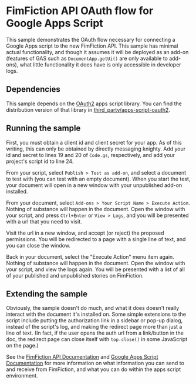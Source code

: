 # FimFiction API OAuth flow for Google Apps Script
This sample demonstrates the OAuth flow necessary for connecting a Google Apps
script to the new FimFiction API. This sample has minimal actual functionality,
and though it assumes it will be deployed as an add-on (features of GAS such as
`DocumentApp.getUi()` are only available to add-ons), what little functionality
it does have is only accessible in developer logs.

## Dependencies
This sample depends on the [OAuth2] apps script library. You can find the
distribution version of that library in [third_party/apps-script-oauth2].

## Running the sample
First, you must obtain a client id and client secret for your app. As of this
writing, this can only be obtained by directly messaging knighty. Add your id
and secret to lines 19 and 20 of `Code.gs`, respectively, and add your project's
script id to line 24.

From your script, select `Publish > Test as add-on`, and select a document to
test with (you can test with an empty document). When you start the test, your
document will open in a new window with your unpublished add-on installed.

From your document, select `Add-ons > Your Script Name > Execute Action`.
Nothing of substance will happen in the document. Open the window with your
script, and press `Ctrl+Enter` or `View > Logs`, and you will be presented with
a url that you need to visit.

Visit the url in a new window, and accept (or reject) the proposed permissions.
You will be redirected to a page with a single line of text, and you can close
the window.

Back in your document, select the "Execute Action" menu item again. Nothing of
substance will happen in the document. Open the window with your script, and
view the logs again. You will be presented with a list of all of your published
and unpublished stories on FimFiction.

## Extending the sample
Obviously, the sample doesn't do much, and what it does doesn't really interact
with the document it's installed on. Some simple extensions to the script
include putting the authorization link in a sidebar or pop-up dialog, instead of
the script's log, and making the redirect page more than just a line of text.
(In fact, if the user opens the auth url from a link/button in the doc, the
redirect page can close itself with `top.close()` in some JavaScript on the
page.)

See the [FimFiction API Documentation] and [Google Apps Script Documentation]
for more information on what information you can send to and receive from
FimFiction, and what you can do within the apps script environment.

[OAuth2]: https://github.com/googlesamples/apps-script-oauth2
[third_party/apps-script-oauth2]: https://github.com/Lithl/lithl-snippets/tree/master/third_party/apps-script-oauth2
[FimFiction API Documentation]: https://www.fimfiction.net/developers/api/v2/docs
[Google Apps Script Documentation]: https://developers.google.com/apps-script/
